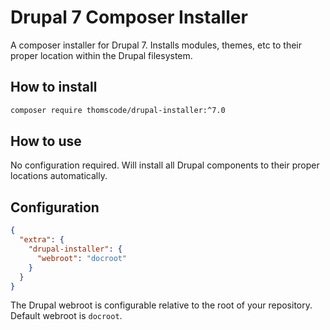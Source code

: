 # Drupal 7 Composer Installer
A composer installer for Drupal 7. Installs modules, themes, etc to their proper location within the Drupal filesystem.

## How to install
```bash
composer require thomscode/drupal-installer:^7.0
```

## How to use
No configuration required. Will install all Drupal components to their proper locations automatically.

## Configuration
```json
{
  "extra": {
    "drupal-installer": {
      "webroot": "docroot"
    }
  }
}
```

The Drupal webroot is configurable relative to the root of your repository. Default webroot is `docroot`.
